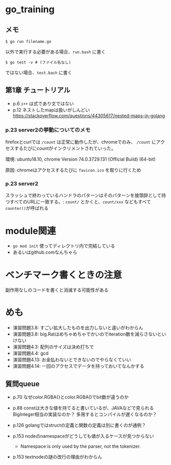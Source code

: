 # go_training

## メモ

```
$ go run filename.go
```
以外で実行する必要がある場合、`run.bash` に書く

```
$ go test -v # (ファイル名なし)
```
ではない場合、`test.bash` に書く

## 第1章 チュートリアル

* p.6 `i++` は式であり文ではない
* p.12 ネストしたmapは扱いがしんどい https://stackoverflow.com/questions/44305617/nested-maps-in-golang

### p.23 server2の挙動についてのメモ

firefoxとcurlでは `/count` は正常に動作したが、chromeでのみ、 `/count` にアクセスするたびにcountがインクリメントされていった。

環境: ubuntu18.10, chrome Version 74.0.3729.131 (Official Build) (64-bit)

原因: chromeはアクセスするたびに `favicon.ico` を取りに行くため

### p.23 server2

スラッシュで終わっているハンドラのパターンはそのパターンを接頭辞として持つすべてのURLに一致する。: `count/` とかくと、`count/xxx` などもすべて `counter()`が呼ばれる


# module関連

* `go mod init` 使ってディレクトリ内で完結している
* あるいはgithub.comなんちゃら

# ベンチマーク書くときの注意

副作用なしのコードを書くと消滅する可能性がある

# めも

* 演習問題3.8: すごい拡大したものを出力しないと違いがわからん
* 演習問題3.8: big.Ratはめちゃめちゃでかいのでiteration数を減らさないといけない
* 演習問題4.3: 配列のサイズは決め打ちで
* 演習問題4.4: gcd
* 演習問題4.13: お金払わないとできないのでやらなくていい
* 演習問題4.14: 一回のアクセスでデータを持っておいてなんかする

## 質問queue

* p.70 なぜcolor.RGBA{}とcolor.RGBA()でbit数が違うのか
* p.88 constは大きな値を持てると書いているが、JAVAなどで見られるBigInteger相当の実装なのか？ 多用するとコンパイルが遅くなるのか？
* p.126 golangではstructの定義と関数の定義は別に書くのが通例？

* p.153 nodeのnamespaceがどうしても値が入るケースが見つからない
	* Namespace is only used by the parser, not the tokenizer.
* p.153 textnodeの謎の改行の理由がわからん
